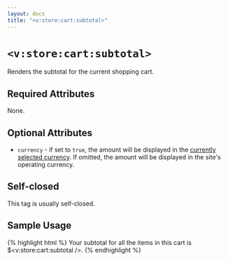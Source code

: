 ```yaml
---
layout: docs
title: "<v:store:cart:subtotal>"
---
```


# `<v:store:cart:subtotal>`

Renders the subtotal for the current shopping cart.

## Required Attributes

None.

## Optional Attributes

-   `currency` - if set to `true`, the amount will be displayed in the
    [currently selected currency](/v_store_currency_select/). If omitted,
    the amount will be displayed in the site's operating currency.

## Self-closed

This tag is usually self-closed.

## Sample Usage

{% highlight html %}
Your subtotal for all the items in this cart is $<v:store:cart:subtotal />.
{% endhighlight %}
